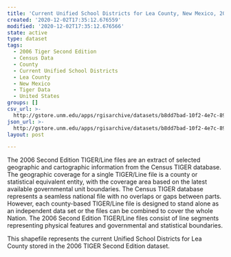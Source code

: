 ```yaml
---
title: 'Current Unified School Districts for Lea County, New Mexico, 2006se TIGER'
created: '2020-12-02T17:35:12.676559'
modified: '2020-12-02T17:35:12.676566'
state: active
type: dataset
tags:
  - 2006 Tiger Second Edition
  - Census Data
  - County
  - Current Unified School Districts
  - Lea County
  - New Mexico
  - Tiger Data
  - United States
groups: []
csv_url: >-
  http://gstore.unm.edu/apps/rgisarchive/datasets/b8dd7bad-10f2-4e7c-8953-675cd03088f2/tgr2006se_lea_sdunicu.derived.csv
json_url: >-
  http://gstore.unm.edu/apps/rgisarchive/datasets/b8dd7bad-10f2-4e7c-8953-675cd03088f2/tgr2006se_lea_sdunicu.derived.json
layout: post

---
```

The 2006 Second Edition TIGER/Line files are an extract of selected geographic and cartographic information from the Census TIGER database.  The geographic coverage for a single TIGER/Line file is a county or statistical equivalent entity, with the coverage area based on the latest available governmental unit boundaries. The Census TIGER database represents a seamless national file with no overlaps or gaps between parts.  However, each county-based TIGER/Line file is designed to stand alone as an independent data set or the files can be combined to cover the whole Nation.  The 2006 Second Edition  TIGER/Line files consist of line segments representing physical features and governmental and statistical boundaries.  

This shapefile represents the current Unified School Districts for Lea County stored in the 2006 TIGER Second Edition dataset.
